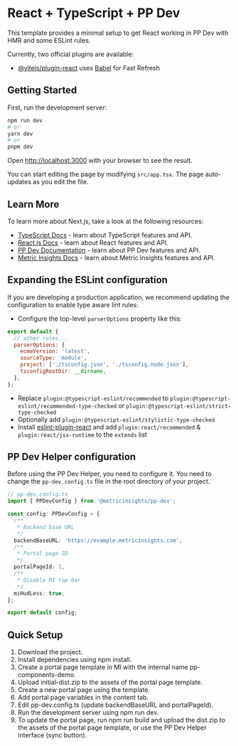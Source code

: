 # React + TypeScript + PP Dev

This template provides a minimal setup to get React working in PP Dev with HMR and some ESLint rules.

Currently, two official plugins are available:

- [@vitejs/plugin-react](https://github.com/vitejs/vite-plugin-react/blob/main/packages/plugin-react/README.md) uses [Babel](https://babeljs.io/) for Fast Refresh

## Getting Started

First, run the development server:

```bash
npm run dev
# or
yarn dev
# or
pnpm dev
```

Open [http://localhost:3000](http://localhost:3000) with your browser to see the result.

You can start editing the page by modifying `src/app.tsx`. The page auto-updates as you edit the file.

## Learn More

To learn more about Next.js, take a look at the following resources:

- [TypeScript Docs](https://www.typescriptlang.org/) - learn about TypeScript features and API.
- [React.js Docs](https://react.dev) - learn about React features and API.
- [PP Dev Documentation](https://www.npmjs.com/package/@metricinsights/pp-dev) - learn about PP Dev features and API.
- [Metric Insights Docs](https://help.metricinsights.com/) - learn about Metric Insights features and API.

## Expanding the ESLint configuration

If you are developing a production application, we recommend updating the configuration to enable type aware lint rules:

- Configure the top-level `parserOptions` property like this:

```js
export default {
  // other rules...
  parserOptions: {
    ecmaVersion: 'latest',
    sourceType: 'module',
    project: ['./tsconfig.json', './tsconfig.node.json'],
    tsconfigRootDir: __dirname,
  },
};
```

- Replace `plugin:@typescript-eslint/recommended` to `plugin:@typescript-eslint/recommended-type-checked` or `plugin:@typescript-eslint/strict-type-checked`
- Optionally add `plugin:@typescript-eslint/stylistic-type-checked`
- Install [eslint-plugin-react](https://github.com/jsx-eslint/eslint-plugin-react) and add `plugin:react/recommended` & `plugin:react/jsx-runtime` to the `extends` list

## PP Dev Helper configuration

Before using the PP Dev Helper, you need to configure it. You need to change the `pp-dev.config.ts` file in the root directory of your project.

```typescript
// pp-dev.config.ts
import { PPDevConfig } from '@metricinsights/pp-dev';

const config: PPDevConfig = {
  /**
   * Backend base URL
   */
  backendBaseURL: 'https://example.metricinsights.com',
  /**
   * Portal page ID
   */
  portalPageId: 1,
  /**
   * Disable MI top bar
   */
  miHudLess: true,
};

export default config;
```

## Quick Setup

1. Download the project.
2. Install dependencies using npm install.
3. Create a portal page template in MI with the internal name pp-components-demo.
4. Upload initial-dist.zip to the assets of the portal page template.
5. Create a new portal page using the template.
6. Add portal page variables in the content tab.
6. Edit pp-dev.config.ts (update backendBaseURL and portalPageId).
7. Run the development server using npm run dev.
8. To update the portal page, run npm run build and upload the dist.zip to the assets of the portal page template, or use the PP Dev Helper interface (sync button).